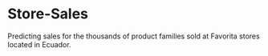 # Store-Sales
Predicting sales for the thousands of product families sold at Favorita stores located in Ecuador.
